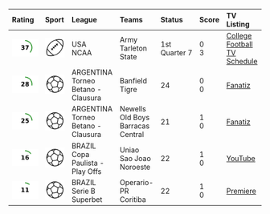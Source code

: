 | Rating                                                                                                                                 | Sport                                                                                                         | League                                | Teams                                | Status        | Score   | TV Listing                                                                                       |
|:---------------------------------------------------------------------------------------------------------------------------------------|:--------------------------------------------------------------------------------------------------------------|:--------------------------------------|:-------------------------------------|:--------------|:--------|:-------------------------------------------------------------------------------------------------|
| <img src="https://raw.githubusercontent.com/BlakeDuncan25/Donut-SVG-Ratings/bac4e4a278175106499642192132b1786a9aec38/37.svg" alt="37"> | <img src="https://raw.githubusercontent.com/BlakeDuncan25/Donut-SVG-Ratings/master/football.png" alt="NCAAF"> | USA<br>NCAA                           | Army<br>Tarleton State               | 1st Quarter 7 | 0<br>3  | <a href="https://fbschedules.com/college-football-tv-schedule/">College Football TV Schedule</a> |
| <img src="https://raw.githubusercontent.com/BlakeDuncan25/Donut-SVG-Ratings/bac4e4a278175106499642192132b1786a9aec38/28.svg" alt="28"> | <img src="https://raw.githubusercontent.com/BlakeDuncan25/Donut-SVG-Ratings/master/soccer.png" alt="Soccer">  | ARGENTINA<br>Torneo Betano - Clausura | Banfield<br>Tigre                    | 24            | 0<br>0  | <a href="https://watch.fanatiz.com/channels">Fanatiz</a>                                         |
| <img src="https://raw.githubusercontent.com/BlakeDuncan25/Donut-SVG-Ratings/bac4e4a278175106499642192132b1786a9aec38/25.svg" alt="25"> | <img src="https://raw.githubusercontent.com/BlakeDuncan25/Donut-SVG-Ratings/master/soccer.png" alt="Soccer">  | ARGENTINA<br>Torneo Betano - Clausura | Newells Old Boys<br>Barracas Central | 21            | 1<br>0  | <a href="https://watch.fanatiz.com/channels">Fanatiz</a>                                         |
| <img src="https://raw.githubusercontent.com/BlakeDuncan25/Donut-SVG-Ratings/bac4e4a278175106499642192132b1786a9aec38/16.svg" alt="16"> | <img src="https://raw.githubusercontent.com/BlakeDuncan25/Donut-SVG-Ratings/master/soccer.png" alt="Soccer">  | BRAZIL<br>Copa Paulista - Play Offs   | Uniao Sao Joao<br>Noroeste           | 22            | 1<br>0  | <a href="https://www.youtube.com/@futebolpaulista/streams">YouTube</a>                           |
| <img src="https://raw.githubusercontent.com/BlakeDuncan25/Donut-SVG-Ratings/bac4e4a278175106499642192132b1786a9aec38/11.svg" alt="11"> | <img src="https://raw.githubusercontent.com/BlakeDuncan25/Donut-SVG-Ratings/master/soccer.png" alt="Soccer">  | BRAZIL<br>Serie B Superbet            | Operario-PR<br>Coritiba              | 22            | 1<br>0  | <a href="https://www.sling.com/international/brazilian">Premiere</a>                             |